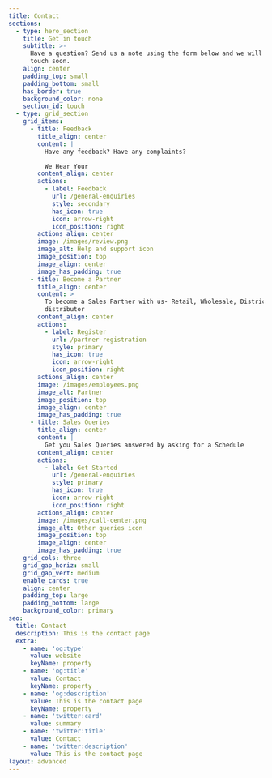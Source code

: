 ```yaml
---
title: Contact
sections:
  - type: hero_section
    title: Get in touch
    subtitle: >-
      Have a question? Send us a note using the form below and we will be in
      touch soon.
    align: center
    padding_top: small
    padding_bottom: small
    has_border: true
    background_color: none
    section_id: touch
  - type: grid_section
    grid_items:
      - title: Feedback
        title_align: center
        content: |
          Have any feedback? Have any complaints?

          We Hear Your
        content_align: center
        actions:
          - label: Feedback
            url: /general-enquiries
            style: secondary
            has_icon: true
            icon: arrow-right
            icon_position: right
        actions_align: center
        image: /images/review.png
        image_alt: Help and support icon
        image_position: top
        image_align: center
        image_has_padding: true
      - title: Become a Partner
        title_align: center
        content: >
          To become a Sales Partner with us- Retail, Wholesale, District level
          distributor
        content_align: center
        actions:
          - label: Register
            url: /partner-registration
            style: primary
            has_icon: true
            icon: arrow-right
            icon_position: right
        actions_align: center
        image: /images/employees.png
        image_alt: Partner
        image_position: top
        image_align: center
        image_has_padding: true
      - title: Sales Queries
        title_align: center
        content: |
          Get you Sales Queries answered by asking for a Schedule
        content_align: center
        actions:
          - label: Get Started
            url: /general-enquiries
            style: primary
            has_icon: true
            icon: arrow-right
            icon_position: right
        actions_align: center
        image: /images/call-center.png
        image_alt: Other queries icon
        image_position: top
        image_align: center
        image_has_padding: true
    grid_cols: three
    grid_gap_horiz: small
    grid_gap_vert: medium
    enable_cards: true
    align: center
    padding_top: large
    padding_bottom: large
    background_color: primary
seo:
  title: Contact
  description: This is the contact page
  extra:
    - name: 'og:type'
      value: website
      keyName: property
    - name: 'og:title'
      value: Contact
      keyName: property
    - name: 'og:description'
      value: This is the contact page
      keyName: property
    - name: 'twitter:card'
      value: summary
    - name: 'twitter:title'
      value: Contact
    - name: 'twitter:description'
      value: This is the contact page
layout: advanced
---
```

